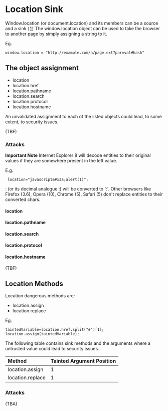 # Location Sink #

Window.location (or document.location) and its members can be a source and a sink `[`[1](References.md)`]`
The window.location object can be used to take the browser to another page by simply
assigning a string to it.

Eg.
```
window.location = "http://example.com/a/page.ext?par=val#hash"
```

## The object assignment ##

  * location
  * location.href
  * location.pathname
  * location.search
  * location.protocol
  * location.hostname

An unvalidated assignment to each of the listed objects could lead,
to some extent, to security issues.


(TBF)

### Attacks ###

**Important Note**
Internet Explorer 8 will decode entities to their original values if they are somewhere present in the left value.

E.g.
```
 location="javascript&#x3a;alert(1)";
```

&#x3a; (or its decimal analogue &#58;) will be converted to ':'.
Other browsers like Firefox (3.6), Opera (10), Chrome (5), Safari (5) don't replace entities to their converted chars.

#### location ####

#### location.pathname ####

#### location.search ####

#### location.protocol ####

#### location.hostname ####


(TBF)

## Location Methods ##

Location dangerous methods are:

  * location.assign
  * location.replace

Eg.
```
taintedVariable=location.href.split("#")[1];
location.assign(taintedVariable);
```

The following table contains sink methods and the arguments where a untrusted value could lead to security issues.

| **Method** | **Tainted Argument Position** |
|:-----------|:------------------------------|
|  location.assign      | 1 |
|  location.replace      | 1 |

### Attacks ###

(TBA)